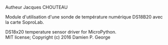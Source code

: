 Autheur Jacques CHOUTEAU

Module d'utilisation d'une sonde de température numérique DS18B20 avec la carte SoproLab.


DS18x20 temperature sensor driver for MicroPython. </br>
MIT license; Copyright (c) 2016 Damien P. George
